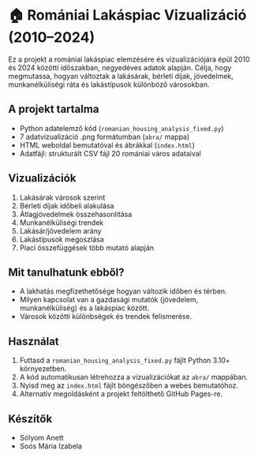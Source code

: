 # 🏠 Romániai Lakáspiac Vizualizáció (2010–2024)

Ez a projekt a romániai lakáspiac elemzésére és vizualizációjára épül 2010 és 2024 közötti időszakban, negyedéves adatok alapján. Célja, hogy megmutassa, hogyan változtak a lakásárak, bérleti díjak, jövedelmek, munkanélküliségi ráta és lakástípusok különböző városokban.

##  A projekt tartalma

- Python adatelemző kód (`romanian_housing_analysis_fixed.py`)
- 7 adatvizualizáció .png formátumban (`abra/` mappa)
- HTML weboldal bemutatóval és ábrákkal (`index.html`)
- Adatfájl: strukturált CSV fájl 20 romániai város adataival

## Vizualizációk

1. Lakásárak városok szerint
2. Bérleti díjak időbeli alakulása
3. Átlagjövedelmek összehasonlítása
4. Munkanélküliségi trendek
5. Lakásár/jövedelem arány
6. Lakástípusok megoszlása
7. Piaci összefüggések több mutató alapján

##  Mit tanulhatunk ebből?

- A lakhatás megfizethetősége hogyan változik időben és térben.
- Milyen kapcsolat van a gazdasági mutatók (jövedelem, munkanélküliség) és a lakáspiac között.
- Városok közötti különbségek és trendek felismerése.

##  Használat

1. Futtasd a `romanian_housing_analysis_fixed.py` fájlt Python 3.10+ környezetben.
2. A kód automatikusan létrehozza a vizualizációkat az `abra/` mappában.
3. Nyisd meg az `index.html` fájlt böngészőben a webes bemutatóhoz.
4. Alternatív megoldásként a projekt feltölthető GitHub Pages-re.

## Készítők

- Sólyom Anett  
- Soós Mária Izabela
